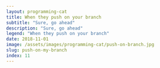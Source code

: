 ```yaml
---
layout: programming-cat
title: When they push on your branch
subtitle: "Sure, go ahead"
description: "Sure, go ahead"
legend: "When they push on your branch"
date: 2018-11-01
image: /assets/images/programming-cat/push-on-branch.jpg
slug: push-on-my-branch
index: 11
---
```


